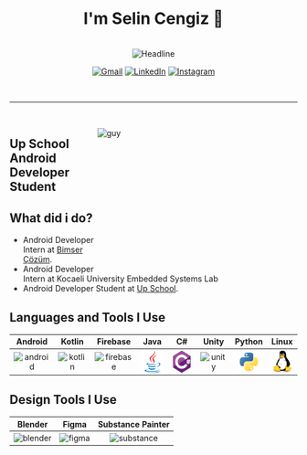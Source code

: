 <h1 align="center"> I'm Selin Cengiz 👋</h1>

<br/>

<div align=center>
  <img src="https://readme-typing-svg.herokuapp.com?size=40&duration=3000&color=30DC72&center=true&vCenter=true&width=800&height=100&lines=I'm+an+Android+Developer;I'm+an+Android+Instructor" alt="Headline" />
</div>

<p align="center">
	<a href="mailto:selincengiz41@gmail.com"><img src="https://img.icons8.com/bubbles/75/000000/gmail.png" alt="Gmail"/></a>
	<a href="https://www.linkedin.com/in/selin-ayten-cengiz/"><img src="https://img.icons8.com/bubbles/75/000000/linkedin.png" alt="LinkedIn"/></a>
	<a href="https://www.instagram.com/seliincengizz/"><img src="https://img.icons8.com/bubbles/75/000000/instagram-new--v2.png" alt="Instagram"/></a>
</p>

<br/>

---

<br/>

<img align="right" height="250" alt="guy" width="350" src="https://media.tenor.com/IwxGErroyGAAAAAC/engineer-fixed.gif" /> </a>

<h2 align="left">Up School Android Developer Student </h2>

<h2 align="left">What did i do?</h2>

* Android Developer Intern at [Bimser Çözüm](https://bimser.com/).
* Android Developer Intern at Kocaeli University Embedded Systems Lab
* Android Developer Student at [Up School](https://www.upschool.io/).


<h2 align="left">Languages and Tools I Use</h2>

| Android | Kotlin | Firebase | Java | C# | Unity | Python | Linux |
| :-: | :-: | :-: | :-: | :-: | :-: | :-: | :-: |
|<img align="center" src="https://developer.android.com/images/logos/android.svg" alt="android" width="40" height="40"/>|<img align="center" src="https://www.vectorlogo.zone/logos/kotlinlang/kotlinlang-icon.svg" alt="kotlin" width="40" height="40"/>|<img align="center" src="https://www.vectorlogo.zone/logos/firebase/firebase-icon.svg" alt="firebase" width="40" height="40"/>|<img align="center" src="https://raw.githubusercontent.com/devicons/devicon/master/icons/java/java-original.svg" alt="java" width="40" height="40"/>|<img align="center" src="https://raw.githubusercontent.com/devicons/devicon/master/icons/csharp/csharp-original.svg" alt="csharp" width="40" height="40"/>|<img align="center" src="https://www.vectorlogo.zone/logos/unity3d/unity3d-icon.svg" alt="unity" width="40" height="40"/>|<img align="center" src="https://raw.githubusercontent.com/devicons/devicon/master/icons/python/python-original.svg" alt="python" width="40" height="40"/>|<img align="center" src="https://raw.githubusercontent.com/devicons/devicon/master/icons/linux/linux-original.svg" alt="linux" width="40" height="40"/>|

<h2 align="left">Design Tools I Use</h2>

| Blender | Figma | Substance Painter |
| :-: | :-: | :-: |
|<img align="center" src="https://upload.wikimedia.org/wikipedia/commons/thumb/0/0c/Blender_logo_no_text.svg/2503px-Blender_logo_no_text.svg.png" alt="blender" width="40" height="40"/>|<img align="center" src="https://upload.wikimedia.org/wikipedia/commons/3/33/Figma-logo.svg" alt="figma" width="40" height="40"/>|<img align="center" src="https://cdn.worldvectorlogo.com/logos/substance-painter.svg" alt="substance" width="40" height="40"/>|
